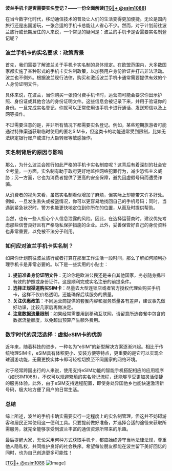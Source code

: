 **波兰手机卡是否需要实名登记？——一份全面解读[[TG💪+ @esim1088](https://t.me/s/esim1088)]**

在当今数字化时代，移动通信技术的普及让人们的生活变得更加便捷。无论是国内旅行还是出国游玩，一张合适的手机卡总能让人省心不少。然而，对于计划前往波兰旅行或长期居住的人来说，一个常见的疑问是：波兰的手机卡是否需要实名制登记呢？

### 波兰手机卡的实名要求：政策背景

首先，我们需要了解波兰关于手机卡实名制的具体规定。在欧盟范围内，大多数国家都实施了某种形式的手机卡实名制政策，以加强用户身份验证并打击非法活动。波兰也不例外。根据波兰现行法律，购买和激活波兰手机卡通常需要提供有效的个人身份证明文件。

具体来说，在波兰，当你购买一张预付费手机卡时，运营商可能会要求你出示护照、身份证或其他合法的身份证明文件。这些信息会被记录下来，并用于验证你的身份。一旦完成实名登记，你就可以正常使用该手机卡进行通话、发送短信以及上网等操作。

不过需要注意的是，并非所有情况下都需要实名登记。例如，某些短期旅游者可能通过特殊渠道获取临时使用的匿名SIM卡，但这类卡的功能通常受到限制，比如无法绑定银行账户或进行大额转账等敏感操作。

### 实名制背后的原因与影响

那么，为什么波兰会推行如此严格的手机卡实名制度呢？这背后有着深刻的社会安全考量。一方面，实名制有助于政府更好地监控网络犯罪行为，减少恐怖主义威胁；另一方面，它也为消费者提供了更高的安全保障，避免因虚假号码而遭受诈骗。

从消费者的视角来看，虽然实名制看似增加了麻烦，但实际上却能带来许多好处。例如，一旦发生丢失或被盗情况，你可以更容易地找回自己的手机号码；同时，当遇到紧急状况时，警方也能更快地定位到你所在的位置，从而及时提供帮助。

当然，也有一些人担心个人信息泄露的风险。因此，在选择运营商时，建议优先考虑那些信誉良好且有严格隐私保护措施的企业。此外，妥善保管好自己的身份资料也非常重要，以免被不法分子利用。

### 如何应对波兰手机卡实名制？

如果你计划前往波兰旅行或者打算在那里工作生活一段时间，那么了解如何顺利办理手机卡是非常必要的。以下是一些实用的小贴士：

1. **提前准备身份证明文件**：无论你是欧洲公民还是来自其他国家，务必随身携带有效的护照或身份证件。这是顺利完成实名注册的前提条件。
2. **选择正规渠道购买SIM卡**：尽量去大型连锁店或者官方授权代理处购买手机卡，这样不仅价格透明，还能确保后续服务的质量。
3. **关注优惠政策**：不同运营商提供的套餐内容和服务质量各有差异，建议事先做好功课，比较几家后再做决定。
4. **注意数据流量限制**：如果经常需要用到移动互联网，请留意所选套餐中包含的数据流量额度，以免超出预算产生额外费用。

### 数字时代的灵活选择：虚拟eSIM卡的优势

近年来，随着科技的进步，一种名为“eSIM”的新型解决方案逐渐兴起。相比于传统物理SIM卡，eSIM具有体积更小、安装方便等特点，更重要的是它可以实现全球漫游功能，无需更换实体卡即可轻松切换至不同国家的网络环境。

对于经常跨国出行的人来说，使用支持eSIM功能的智能手机搭配相应的应用程序（如ESIM1088），不仅可以规避繁琐的实名登记流程，还能够享受更加灵活便捷的服务体验。此外，由于eSIM支持远程配置，即使身处异国他乡也能快速激活新号码，极大地方便了用户的日常生活。

### 总结

综上所述，波兰的手机卡确实需要实行一定程度上的实名制管理，但这并不妨碍游客和居民正常使用这一便利工具。只要提前做好准备，并选择合适的途径来获取所需服务，就完全能够享受到波兰丰富的通信资源所带来的乐趣。

最后提醒大家，无论采用何种方式获取手机卡，都应始终遵守当地法律法规，尊重他人隐私权，共同维护良好的社会秩序。希望每位朋友都能在波兰留下美好回忆的同时，也为自己创造更多可能性！

[[TG💪+ @esim1088](https://t.me/s/esim1088) ![Image](https://i.postimg.cc/4NQfJmqS/Snipaste-2025-05-13-00-14-12.png)]